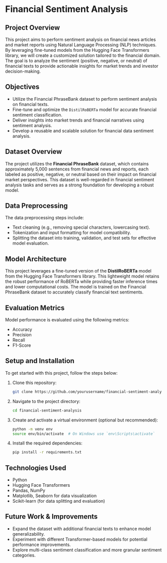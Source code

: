 # Financial Sentiment Analysis

## Project Overview
This project aims to perform sentiment analysis on financial news articles and market reports using Natural Language Processing (NLP) techniques. By leveraging fine-tuned models from the Hugging Face Transformers library, we will create a customized solution tailored to the financial domain. The goal is to analyze the sentiment (positive, negative, or neutral) of financial texts to provide actionable insights for market trends and investor decision-making.

## Objectives
- Utilize the Financial PhraseBank dataset to perform sentiment analysis on financial texts.
- Fine-tune and optimize the `DistilRoBERTa` model for accurate financial sentiment classification.
- Deliver insights into market trends and financial narratives using sentiment analysis.
- Develop a reusable and scalable solution for financial data sentiment analysis.

## Dataset Overview
The project utilizes the **Financial PhraseBank** dataset, which contains approximately 5,000 sentences from financial news and reports, each labeled as positive, negative, or neutral based on their impact on financial market perspectives. This dataset is well-regarded in financial sentiment analysis tasks and serves as a strong foundation for developing a robust model.

## Data Preprocessing
The data preprocessing steps include:
- Text cleaning (e.g., removing special characters, lowercasing text).
- Tokenization and input formatting for model compatibility.
- Splitting the dataset into training, validation, and test sets for effective model evaluation.

## Model Architecture
This project leverages a fine-tuned version of the **DistilRoBERTa** model from the Hugging Face Transformers library. This lightweight model retains the robust performance of RoBERTa while providing faster inference times and lower computational costs. The model is trained on the Financial PhraseBank dataset to accurately classify financial text sentiments.

## Evaluation Metrics
Model performance is evaluated using the following metrics:
- Accuracy
- Precision
- Recall
- F1-Score

## Setup and Installation
To get started with this project, follow the steps below:

1. Clone this repository:
    ```bash
    git clone https://github.com/yourusername/financial-sentiment-analysis.git
    ```
2. Navigate to the project directory:
    ```bash
    cd financial-sentiment-analysis
    ```
3. Create and activate a virtual environment (optional but recommended):
    ```bash
    python -m venv env
    source env/bin/activate  # On Windows use `env\Scripts\activate`
    ```
4. Install the required dependencies:
    ```bash
    pip install -r requirements.txt
    ```

## Technologies Used
- Python
- Hugging Face Transformers
- Pandas, NumPy
- Matplotlib, Seaborn for data visualization
- Scikit-learn (for data splitting and evaluation)

## Future Work & Improvements
- Expand the dataset with additional financial texts to enhance model generalizability.
- Experiment with different Transformer-based models for potential performance improvements.
- Explore multi-class sentiment classification and more granular sentiment categories.


